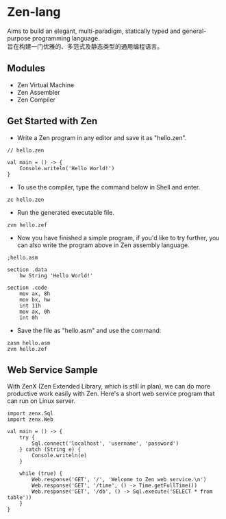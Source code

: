 # Zen-lang
Aims to build an elegant, multi-paradigm, statically typed and general-purpose programming language.  
旨在构建一门优雅的、多范式及静态类型的通用编程语言。


## Modules
- Zen Virtual Machine
- Zen Assembler
- Zen Compiler

## Get Started with Zen

- Write a Zen program in any editor and save it as "hello.zen".
```
// hello.zen

val main = () -> {
    Console.writeln('Hello World!')
}
```
- To use the compiler, type the command below in Shell and enter.
```
zc hello.zen
```
- Run the generated executable file.
```
zvm hello.zef
```
- Now you have finished a simple program, if you'd like to try further, you can also write the program above in Zen assembly language. 
```
;hello.asm

section .data
    hw String 'Hello World!'
    
section .code
    mov ax, 8h
    mov bx, hw
    int 11h
    mov ax, 0h
    int 0h
```
- Save the file as "hello.asm" and use the command:
```
zasm hello.asm
zvm hello.zef
```


## Web Service Sample

With ZenX (Zen Extended Library, which is still in plan), we can do more productive work easily with Zen. Here's a short web service program that can run on Linux server. 
```
import zenx.Sql
import zenx.Web

val main = () -> {
    try {
        Sql.connect('localhost', 'username', 'password')
    } catch (String e) {
        Console.writeln(e)
    }
    
    while (true) {
        Web.response('GET', '/', 'Welcome to Zen web service.\n')
        Web.response('GET', '/time', () -> Time.getFullTime())
        Web.response('GET', '/db', () -> Sql.execute('SELECT * from table'))
    }
}
```
